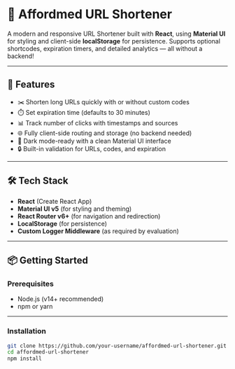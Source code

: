 # 🔗 Affordmed URL Shortener

A modern and responsive URL Shortener built with **React**, using **Material UI** for styling and client-side **localStorage** for persistence. Supports optional shortcodes, expiration timers, and detailed analytics — all without a backend!

---

## 🚀 Features

- ✂️ Shorten long URLs quickly with or without custom codes
- ⏱️ Set expiration time (defaults to 30 minutes)
- 📊 Track number of clicks with timestamps and sources
- 🌐 Fully client-side routing and storage (no backend needed)
- 🌙 Dark mode-ready with a clean Material UI interface
- 🔒 Built-in validation for URLs, codes, and expiration

---

## 🛠️ Tech Stack

- **React** (Create React App)
- **Material UI v5** (for styling and theming)
- **React Router v6+** (for navigation and redirection)
- **LocalStorage** (for persistence)
- **Custom Logger Middleware** (as required by evaluation)

---

## 📦 Getting Started

### Prerequisites

- Node.js (v14+ recommended)
- npm or yarn

---

### Installation

```bash
git clone https://github.com/your-username/affordmed-url-shortener.git
cd affordmed-url-shortener
npm install
